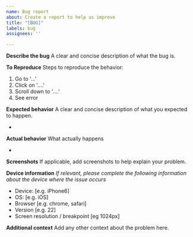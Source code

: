 ```yaml
---
name: Bug report
about: Create a report to help us improve
title: "[BUG]"
labels: bug
assignees: ''

---
```


**Describe the bug**
A clear and concise description of what the bug is.

**To Reproduce**
Steps to reproduce the behavior:
1. Go to '...'
2. Click on '....'
3. Scroll down to '....'
4. See error

**Expected behavior**
A clear and concise description of what you expected to happen.

-

**Actual behavior**
What actually happens

- 

**Screenshots**
If applicable, add screenshots to help explain your problem.

**Device information**
_If relevant, please complete the following information about the device where the issue occurs_
 - Device: [e.g. iPhone6]
 - OS: [e.g. iOS]
 - Browser [e.g. chrome, safari]
 - Version [e.g. 22]
 - Screen resolution / breakpoint [eg 1024px]

**Additional context**
Add any other context about the problem here.
